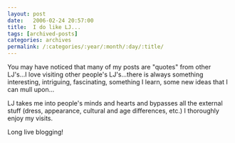 ```yaml
---
layout: post
date:	2006-02-24 20:57:00
title:  I do like LJ...
tags: [archived-posts]
categories: archives
permalink: /:categories/:year/:month/:day/:title/
---
```

You may have noticed that many of my posts are "quotes" from other LJ's...I love visiting other people's LJ's...there is always something interesting, intriguing, fascinating, something I learn, some new ideas that I can mull upon...

LJ takes me into people's minds and hearts and bypasses all the external stuff (dress, appearance, cultural and age differences, etc.) I thoroughly enjoy my visits.

Long live blogging!
